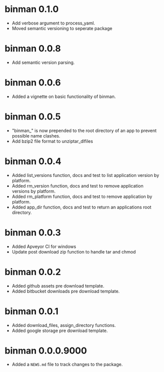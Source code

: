 # binman 0.1.0

* Add verbose argument to process_yaml.
* Moved semantic versioning to seperate package

# binman 0.0.8

* Add semantic version parsing.

# binman 0.0.6

* Added a vignette on basic functionality of binman.

# binman 0.0.5

* "binman_" is now prepended to the root directory of an app to prevent 
  possible name clashes.
* Add bzip2 file format to unziptar_dlfiles

# binman 0.0.4

* Added list_versions function, docs and test to list application version
  by platform.
* Added rm_version function, docs and test to remove application versions
  by platform.
* Added rm_platform function, docs and test to remove application
  by platform.
* Added app_dir function, docs and test to return an applications root
  directory.

# binman 0.0.3

* Added Apveyor CI for windows
* Update post download zip function to handle tar and chmod

# binman 0.0.2

* Added github assets pre download template.
* Added bitbucket downloads pre download template.

# binman 0.0.1

* Added download_files, assign_directory functions.
* Added google storage pre download template.

# binman 0.0.0.9000

* Added a `NEWS.md` file to track changes to the package.



